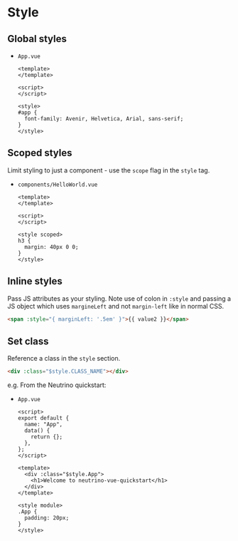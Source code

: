 # Style


## Global styles

- `App.vue`
    ```vue
    <template>
    </template>

    <script>
    </script>

    <style>
    #app {
      font-family: Avenir, Helvetica, Arial, sans-serif;
    }
    </style>
    ```


## Scoped styles

Limit styling to just a component - use the `scope` flag in the `style` tag.

- `components/HelloWorld.vue`
    ```vue
    <template>
    </template>

    <script>
    </script>

    <style scoped>
    h3 {
      margin: 40px 0 0;
    }
    </style>
    ```


## Inline styles

Pass JS attributes as your styling. Note use of colon in `:style` and passing a JS object which uses `margineLeft` and not `margin-left` like in normal CSS.

```html
<span :style="{ marginLeft: '.5em' }">{{ value2 }}</span>
```


## Set class

Reference a class in the `style` section.

```html
<div :class="$style.CLASS_NAME"></div>
```

e.g. From the Neutrino quickstart:

- `App.vue`
    ```vue
    <script>
    export default {
      name: "App",
      data() {
        return {};
      },
    };
    </script>

    <template>
      <div :class="$style.App">
        <h1>Welcome to neutrino-vue-quickstart</h1>
      </div>
    </template>

    <style module>
    .App {
      padding: 20px;
    }
    </style>
    ```
    
